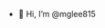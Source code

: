 - 👋 Hi, I’m @mglee815

<!---
mglee815/mglee815 is a ✨ special ✨ repository because its `README.md` (this file) appears on your GitHub profile.
You can click the Preview link to take a look at your changes.
--->
